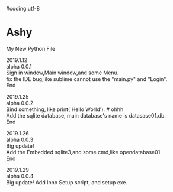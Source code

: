 #coding:utf-8

# Ashy
My New Python File    
	
2019.1.12    
alpha 0.0.1    
Sign in window,Main window,and some Menu.    
fix the IDE bug,like sublime cannot use the "main.py" and "Login".    
End    

2019.1.25    
alpha 0.0.2    
Bind something, like print('Hello World'). # ohhh    
Add the sqlite database, main database's name is datasase01.db.   
End   
	
2019.1.26		
alpha 0.0.3		
Big update!		
Add the Embedded sqlite3,and some cmd,like opendatabase01.	
End			
	
2019.1.29	
alpha 0.0.4		
Big update!
Add Inno Setup script, and setup exe.
